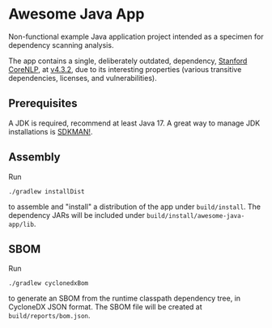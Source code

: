 Awesome Java App
================

Non-functional example Java application project intended as a specimen for dependency scanning analysis.

The app contains a single, deliberately outdated, dependency, [Stanford CoreNLP](https://stanfordnlp.github.io/CoreNLP/), at [v4.3.2](https://mvnrepository.com/artifact/edu.stanford.nlp/stanford-corenlp/4.3.2), due to its interesting properties (various transitive dependencies, licenses, and vulnerabilities).

Prerequisites
-------------

A JDK is required, recommend at least Java 17.
A great way to manage JDK installations is [SDKMAN!](https://sdkman.io/).

Assembly
--------

Run

    ./gradlew installDist

to assemble and "install" a distribution of the app under `build/install`.
The dependency JARs will be included under `build/install/awesome-java-app/lib`.

SBOM
----

Run

    ./gradlew cyclonedxBom

to generate an SBOM from the runtime classpath dependency tree, in CycloneDX JSON format.
The SBOM file will be created at `build/reports/bom.json`.
